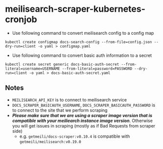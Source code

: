 # meilisearch-scraper-kubernetes-cronjob

- Use following command to convert meilisearch config to a config map
```
kubectl create configmap docs-search-config --from-file=config.json --dry-run=client -o yaml > configmap.yaml
```

- Use following command to convert basic auth information to a secret
```
kubectl create secret generic docs-basic-auth-secret --from-literal=username=USERNAME --from-literal=password=PASSWORD --dry-run=client -o yaml > docs-basic-auth-secret.yaml
```

## Notes
- `MEILISEARCH_API_KEY` is to connect to meilisearch service
- `DOCS_SCRAPER_BASICAUTH_USERNAME`, `DOCS_SCRAPER_BASICAUTH_PASSWORD` is to connect to the site that we perform scraping
- ***Please make sure that we are using a scraper image version that is compatible with your meiliearch instance image version***. Otherwise you will get issues in scraping (mostly as if Bad Requests from scraper side)
  - e.g. `getmeili/docs-scraper:v0.10.4` is compatible with `getmeili/meilisearch:v0.19.0`
